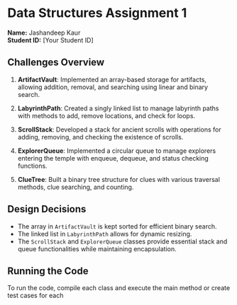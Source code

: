 # Data Structures Assignment 1

**Name:** Jashandeep Kaur  
**Student ID:** [Your Student ID]

## Challenges Overview

1. **ArtifactVault**: Implemented an array-based storage for artifacts, allowing addition, removal, and searching using linear and binary search.
   
2. **LabyrinthPath**: Created a singly linked list to manage labyrinth paths with methods to add, remove locations, and check for loops.

3. **ScrollStack**: Developed a stack for ancient scrolls with operations for adding, removing, and checking the existence of scrolls.

4. **ExplorerQueue**: Implemented a circular queue to manage explorers entering the temple with enqueue, dequeue, and status checking functions.

5. **ClueTree**: Built a binary tree structure for clues with various traversal methods, clue searching, and counting.

## Design Decisions

- The array in `ArtifactVault` is kept sorted for efficient binary search.
- The linked list in `LabyrinthPath` allows for dynamic resizing.
- The `ScrollStack` and `ExplorerQueue` classes provide essential stack and queue functionalities while maintaining encapsulation.

## Running the Code

To run the code, compile each class and execute the main method or create test cases for each
